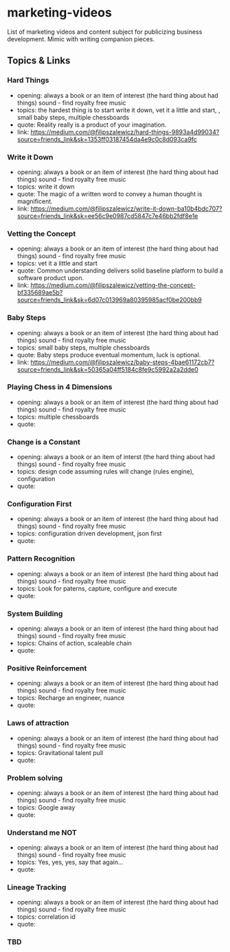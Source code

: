 # marketing-videos
List of marketing videos and content subject for publicizing business development. Mimic with writing companion pieces.

## Topics & Links

### Hard Things 
- opening: always a book or an item of interest (the hard thing about had things) sound - find royalty free music
- topics: the hardest thing is to start write it down, vet it a little and start, , small baby steps, multiple chessboards
- quote: Reality really is a product of your imagination.
- link: https://medium.com/@filipszalewicz/hard-things-9893a4d99034?source=friends_link&sk=1353ff03187454da4e9c0c8d093ca9fc


### Write it Down 
- opening: always a book or an item of interest (the hard thing about had things) sound - find royalty free music
- topics: write it down
- quote: The magic of a written word to convey a human thought is magnificent.
- link: https://medium.com/@filipszalewicz/write-it-down-ba10b4bdc707?source=friends_link&sk=ee56c9e0987cd5847c7e46bb2fdf8e1e


### Vetting the Concept 
- opening: always a book or an item of interest (the hard thing about had things) sound - find royalty free music
- topics: vet it a little and start
- quote: Common understanding delivers solid baseline platform to build a software product upon.
- link: https://medium.com/@filipszalewicz/vetting-the-concept-bf335689ae5b?source=friends_link&sk=6d07c013969a80395985acf0be200bb9


### Baby Steps 
- opening: always a book or an item of interest (the hard thing about had things) sound - find royalty free music
- topics: small baby steps, multiple chessboards
- quote: Baby steps produce eventual momentum, luck is optional.
- link: https://medium.com/@filipszalewicz/baby-steps-4bae61172cb7?source=friends_link&sk=50365a04ff5184c8fe9c5992a2a2dde0


### Playing Chess in 4 Dimensions 
- opening: always a book or an item of interest (the hard thing about had things) sound - find royalty free music
- topics: multiple chessboards
- quote: 


### Change is a Constant 
- opening: always a book or an item of interst (the hard thing about had things) sound - find royalty free music
- topics: design code assuming rules will change (rules engine), configuration
- quote: 


### Configuration First 
- opening: always a book or an item of interest (the hard thing about had things) sound - find royalty free music
- topics: configuration driven development, json first
- quote: 


### Pattern Recognition 
- opening: always a book or an item of interest (the hard thing about had things) sound - find royalty free music
- topics: Look for paterns, capture, configure and execute
- quote: 


### System Building 
- opening: always a book or an item of interest (the hard thing about had things) sound - find royalty free music
- topics: Chains of action, scaleable chain 
- quote: 


### Positive Reinforcement 
- opening: always a book or an item of interest (the hard thing about had things) sound - find royalty free music
- topics: Recharge an engineer, nuance
- quote: 


### Laws of attraction 
- opening: always a book or an item of interest (the hard thing about had things) sound - find royalty free music
- topics: Gravitational talent pull
- quote: 


### Problem solving 
- opening: always a book or an item of interest (the hard thing about had things) sound - find royalty free music
- topics: Google away
- quote: 


### Understand me NOT 
- opening: always a book or an item of interest (the hard thing about had things) sound - find royalty free music
- topics: Yes, yes, yes, say that again...
- quote: 


### Lineage Tracking 
- opening: always a book or an item of interest (the hard thing about had things) sound - find royalty free music
- topics: correlation id
- quote: 


### TBD
